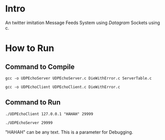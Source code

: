# Intro 
An twitter imitation Message Feeds System using _Datagram_ Sockets using c.

# How to Run
## Command to Compile
`gcc -o UDPEchoServer UDPEchoServer.c DieWithError.c ServerTable.c`

`gcc -o UDPEchoClient UDPEchoClient.c DieWithError.c`

## Command to Run
`./UDPEchoClient 127.0.0.1 "HAHAH" 29999`

`./UDPEchoServer 29999`

"HAHAH" can be any text. This is a parameter for Debugging.




